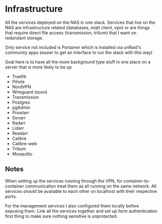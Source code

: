 # Infrastructure

All the services deployed on the NAS in one stack. Services that live on the NAS are infrastructure related (databases, mqtt client, vpn) or are things that require direct file access (transmission, trilium) that I want on redundant storage.

Only service not included is Portainer which is installed via unRaid's community apps (easier to get an interface to run the stack with this way)

Goal here is to have all the more background type stuff in one place on a server that is more likely to be up

- Traefik
- Pihole
- NordVPN
- Wireguard (soon)
- Transmission
- Postgres
- pgAdmin
- Prowlarr
- Sonarr
- Radarr
- Lidarr
- Readarr
- Calibre
- Calibre-web
- Trilium
- Mosquitto

## Notes

When setting up the services running through the VPN, for container-to-container communication treat them as all running on the same network. All services should be available to each other on localhost with their respective ports.

For the management services I also configured them locally before exposing them. Link all the services together and set up form authentication first thing to make sure nothing sensitive is unprotected.
